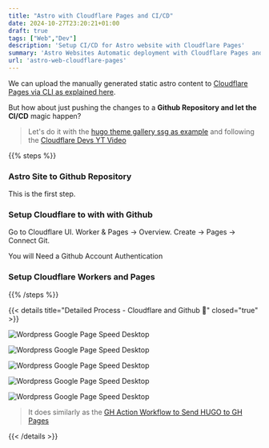 ```yaml
---
title: "Astro with Cloudflare Pages and CI/CD"
date: 2024-10-27T23:20:21+01:00
draft: true
tags: ["Web","Dev"]
description: 'Setup CI/CD for Astro website with Cloudflare Pages'
summary: 'Astro Websites Automatic deployment with Cloudflare Pages and CICD'
url: 'astro-web-cloudflare-pages'
---
```


We can upload the manually generated static astro content to [Cloudflare Pages via CLI as explained here](https://jalcocert.github.io/JAlcocerT/understanding-astro-ssg-components/#faq).

But how about just pushing the changes to a **Github Repository and let the CI/CD** magic happen?

> Let's do it with the [hugo theme gallery ssg as example](https://github.com/IoTechCrafts/hugo-theme-gallery-ssg) and following the [Cloudflare Devs YT Video](https://www.youtube.com/watch?v=O4jV8Zz2w9I)


{{% steps %}}

### Astro Site to Github Repository

This is the first step.

### Setup Cloudflare to with with Github

Go to Cloudflare UI. Worker & Pages -> Overview. Create -> Pages -> Connect Git.

You will Need a Github Account Authentication

### Setup Cloudflare Workers and Pages


{{% /steps %}}



{{< details title="Detailed Process - Cloudflare and Github 📌" closed="true" >}}

![Wordpress Google Page Speed Desktop](/blog_img/web/Cloudflare-GithubPages.png)


![Wordpress Google Page Speed Desktop](/blog_img/web/Cloudflare-Github-Connection.png)


![Wordpress Google Page Speed Desktop](/blog_img/web/Cloudflare-Github-Connection-Authorize.png)


![Wordpress Google Page Speed Desktop](/blog_img/web/Cloudflare-Github-Connection-Deploy.png)


![Wordpress Google Page Speed Desktop](/blog_img/web/Cloudflare-GithubPages-HUGO.png)


> It does similarly as the [GH Action Workflow to Send HUGO to GH Pages](https://github.com/JAlcocerT/JAlcocerT/blob/main/.github/workflows/pages.yaml)

{{< /details >}}

